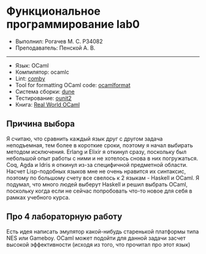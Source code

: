 # Функциональное программирование lab0

- Выполнил: Рогачев М. С. P34082
- Преподаватель: Пенской А. В.
***

- Язык: OCaml
- Компилятор: ocamlc
- Lint: [comby](https://github.com/comby-tools/comby)
- Tool for formatting OCaml code: [ocamlformat](https://ocaml.org/p/ocamlformat/latest)
- Система сборки: [dune](https://github.com/ocaml/dune)
- Тестирование: [ounit2](https://ocaml.org/p/ounit2/latest)
- Книга: [Real World OCaml](https://www.cambridge.org/core/services/aop-cambridge-core/content/view/052E4BCCB09D56A0FE875DD81B1ED571/9781009125802AR.pdf/Real_World_OCaml__Functional_Programming_for_the_Masses.pdf?event-type=FTLA)

## Причина выбора

Я считаю, что сравнить каждый язык друг с другом задача неподъемная, тем более в короткие сроки, поэтому я начал выбирать методом исключения. Erlang и Elixir я откинул сразу, поскольку был небольшой опыт работы с ними и не хотелось снова в них погружаться. Coq, Agda и Idris я откинул из-за специфичной предметной области. Насчет Lisp-подобных языков мне не очень нравится их синтаксис, поэтому по большому счету все свелось к 2 языкам - Haskell и OCaml. Я подумал, что много людей выберут Haskell и решил выбрать OCaml, поскольку когда если не сейчас попробовать что-то новое для себя в рамках учебного курса.


## Про 4 лабораторную работу

Есть идея написать эмулятор какой-нибудь старенькой платформы типа NES или Gameboy. OCaml может подойти для данной задачи засчет высокой эффективности (исходя из того, что прочитал про этот язык)


